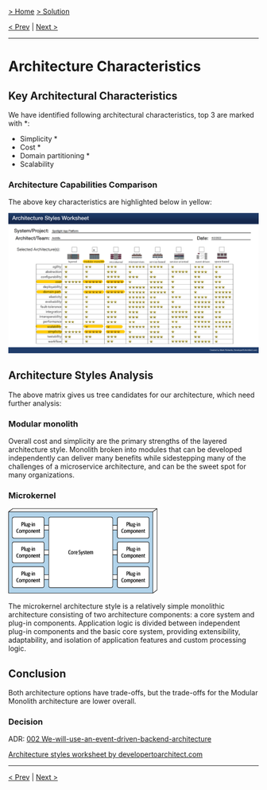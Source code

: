 [> Home](../README.md)  [> Solution](README.md)

[< Prev](2.1.ArchitecturePrinciples.md)  |  [Next >](2.3.Security.md)

---

# Architecture Characteristics

## Key Architectural Characteristics

We have identified following architectural characteristics, top 3 are marked with *:

* Simplicity *
* Cost *
* Domain partitioning *
* Scalability

### Architecture Capabilities Comparison

The above key characteristics are highlighted below in yellow:

<img src="../assets/images/architecture-styles-worksheet-comparison.png" alt="Architecture styles worksheet" width="800">

## Architecture Styles Analysis

The above matrix gives us tree candidates for our architecture, which need further analysis:

### Modular monolith

Overall cost and simplicity are the primary strengths of the layered architecture style.
Monolith broken into modules that can be developed independently can deliver many benefits while sidestepping many of the challenges of a microservice architecture, and can be the sweet spot for many organizations.

### Microkernel

<img src="../assets/images/architecture-styles-microkernel.png" alt="Architecture style Microkernel" width="300">

The microkernel architecture style is a relatively simple monolithic architecture consisting of two architecture components: a core system and plug-in components. Application logic is divided between independent plug-in components and the basic core system, providing extensibility, adaptability, and isolation of application features and custom processing logic.

## Conclusion

Both architecture options have trade-offs, but the trade-offs for the Modular Monolith architecture are lower overall.

### Decision

ADR: [002 We-will-use-an-event-driven-backend-architecture](../4.ADRs/002-We-will-use-an-event-driven-backend-architecture.md)

[Architecture styles worksheet by developertoarchitect.com](https://www.developertoarchitect.com/downloads/architecture-styles-worksheet.pdf)

---

[< Prev](2.1.ArchitecturePrinciples.md)  |  [Next >](2.3.Security.md)
